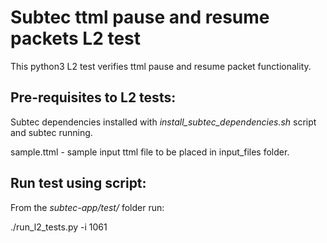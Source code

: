 # Subtec ttml pause and resume packets L2 test

This python3 L2 test verifies ttml pause and resume packet functionality.

## Pre-requisites to L2 tests:

Subtec dependencies installed with *install_subtec_dependencies.sh* script
and subtec running.

sample.ttml - sample input ttml file to be placed in input_files folder.

## Run test using script:

From the *subtec-app/test/* folder run:

./run_l2_tests.py -i 1061